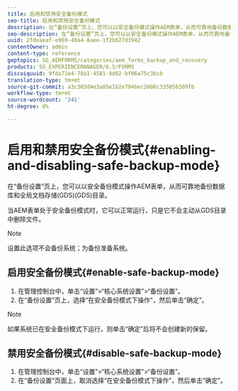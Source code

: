 ```yaml
---
title: 启用和禁用安全备份模式
seo-title: 启用和禁用安全备份模式
description: 在“备份设置”页上，您可以以安全备份模式操作AEM表单，从而可靠地备份数据库和全局文档存储(GDS)(GDS)目录。 了解如何启用和禁用安全备份模式。
seo-description: 在“备份设置”页上，您可以以安全备份模式操作AEM表单，从而可靠地备份数据库和全局文档存储(GDS)(GDS)目录。 了解如何启用和禁用安全备份模式。
uuid: 2fdeaeaf-e969-40a4-8aee-1f2b627d3942
contentOwner: admin
content-type: reference
geptopics: SG_AEMFORMS/categories/aem_forms_backup_and_recovery
products: SG_EXPERIENCEMANAGER/6.5/FORMS
discoiquuid: 9fda71e4-78a1-4581-9d02-bf06a75c3bcb
translation-type: tm+mt
source-git-commit: a3c303d4e3a85e1b2e794bec2006c335056309fb
workflow-type: tm+mt
source-wordcount: '241'
ht-degree: 0%

---
```



# 启用和禁用安全备份模式{#enabling-and-disabling-safe-backup-mode}

在“备份设置”页上，您可以以安全备份模式操作AEM表单，从而可靠地备份数据库和全局文档存储(GDS)(GDS)目录。

当AEM表单处于安全备份模式时，它可以正常运行，只是它不会主动从GDS目录中删除文件。

>[!NOTE]
>
>设置此选项不会备份系统；为备份准备系统。

## 启用安全备份模式{#enable-safe-backup-mode}

1. 在管理控制台中，单击“设置”>“核心系统设置”>“备份设置”。
1. 在“备份设置”页上，选择“在安全备份模式下操作”，然后单击“确定”。

>[!NOTE]
>
>如果系统已在安全备份模式下运行，则单击“确定”后将不会创建新的保留。

## 禁用安全备份模式{#disable-safe-backup-mode}

1. 在管理控制台中，单击“设置”>“核心系统设置”>“备份设置”。
1. 在“备份设置”页面上，取消选择“在安全备份模式下操作”，然后单击“确定”。

